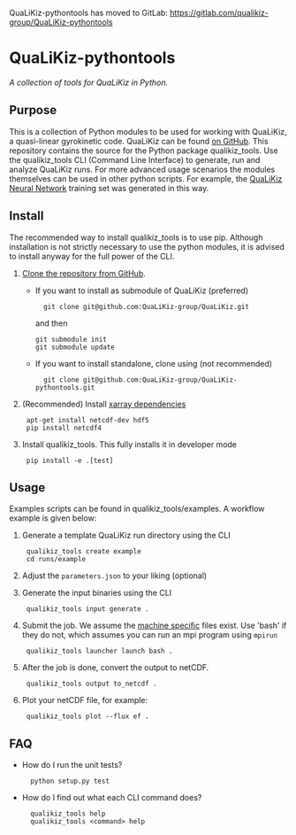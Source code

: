 QuaLiKiz-pythontools has moved to GitLab: https://gitlab.com/qualikiz-group/QuaLiKiz-pythontools
# QuaLiKiz-pythontools

*A collection of tools for QuaLiKiz in Python.*

## Purpose

This is a collection of Python modules to be used for working with QuaLiKiz,
a quasi-linear gyrokinetic code. QuaLiKiz can be found
[on GitHub](https://github.com/QuaLiKiz-group/QuaLiKiz).
This repository contains the source for the Python package qualikiz_tools.
Use the qualikiz_tools CLI (Command Line Interface) to generate, run and
analyze QuaLiKiz runs. For more advanced usage scenarios the modules
themselves can be used in other python scripts. For example, the
[QuaLiKiz Neural Network](https://github.com/QuaLiKiz-group/QuaLiKiz-NeuralNetwork)
training set was generated in this way.


## Install
The recommended way to install qualikiz_tools is to use pip. Although
installation is not strictly necessary to use the python modules,
it is advised to install anyway for the full power of the CLI.

1. [Clone the repository from GitHub](https://help.github.com/articles/cloning-a-repository/).
    * If you want to install as submodule of QuaLiKiz (preferred)

            git clone git@github.com:QuaLiKiz-group/QuaLiKiz.git

      and then

          git submodule init
          git submodule update

    * If you want to install standalone, clone using (not recommended)

            git clone git@github.com:QuaLiKiz-group/QuaLiKiz-pythontools.git

2. (Recommended) Install [xarray dependencies](http://xarray.pydata.org/en/stable/installing.html)

        apt-get install netcdf-dev hdf5
        pip install netcdf4

3. Install qualikiz_tools. This fully installs it in developer mode

        pip install -e .[test]

## Usage
Examples scripts can be found in qualikiz_tools/examples. A workflow example is
given below:

1. Generate a template QuaLiKiz run directory using the CLI

        qualikiz_tools create example
        cd runs/example

2. Adjust the `parameters.json` to your liking (optional)
3. Generate the input binaries using the CLI

        qualikiz_tools input generate .

4. Submit the job. We assume the [machine specific](qualikiz_tools/machine_specific) files exist. Use 'bash' if they do not, which assumes you can run an mpi program using `mpirun`

        qualikiz_tools launcher launch bash .

5. After the job is done, convert the output to netCDF.

        qualikiz_tools output to_netcdf .

6. Plot your netCDF file, for example:

        qualikiz_tools plot --flux ef .

## FAQ
* How do I run the unit tests?

        python setup.py test

* How do I find out what each CLI command does?

        qualikiz_tools help
        qualikiz_tools <command> help
